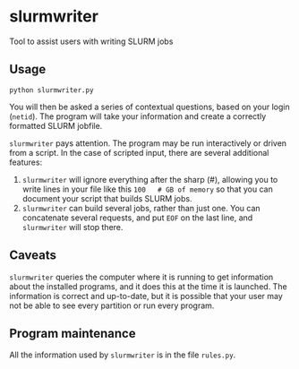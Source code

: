 # slurmwriter
Tool to assist users with writing SLURM jobs

## Usage
`python slurmwriter.py`

You will then be asked a series of contextual questions, based on your login (`netid`).
The program will take your information and create a correctly formatted SLURM jobfile.

`slurmwriter` pays attention. The program may be run interactively or driven from a 
script. In the case of scripted input, there are several additional features:

1. `slurmwriter` will ignore everything after the sharp (#), allowing you 
to write lines in your file like this `100   # GB of memory` so that 
you can document your script that builds SLURM jobs.
1. `slurmwriter` can build several jobs, rather than just one. You can 
concatenate several requests, and put `EOF` on the last line, and `slurmwriter`
will stop there.

## Caveats

`slurmwriter` queries the computer where it is running to get information
about the installed programs, and it does this at the time it is launched.
The information is correct and up-to-date, but it is possible that your 
user may not be able to see every partition or run every program.


## Program maintenance

All the information used by `slurmwriter` is in the file `rules.py`. 
